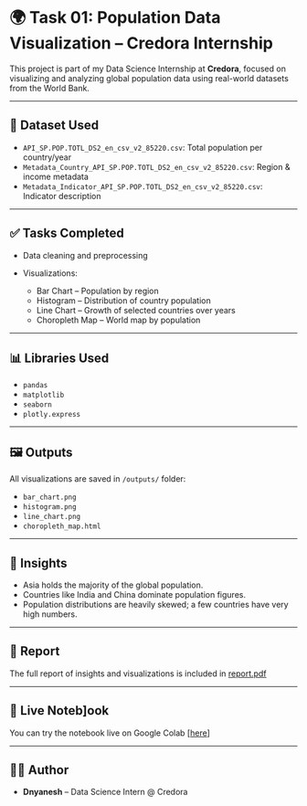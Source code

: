 # 🌍 Task 01: Population Data Visualization – Credora Internship

This project is part of my Data Science Internship at **Credora**, focused on visualizing and analyzing global population data using real-world datasets from the World Bank.

---

## 📁 Dataset Used

* `API_SP.POP.TOTL_DS2_en_csv_v2_85220.csv`: Total population per country/year
* `Metadata_Country_API_SP.POP.TOTL_DS2_en_csv_v2_85220.csv`: Region & income metadata
* `Metadata_Indicator_API_SP.POP.TOTL_DS2_en_csv_v2_85220.csv`: Indicator description

---

## ✅ Tasks Completed

* Data cleaning and preprocessing
* Visualizations:

  * Bar Chart – Population by region
  * Histogram – Distribution of country population
  * Line Chart – Growth of selected countries over years
  * Choropleth Map – World map by population

---

## 📊 Libraries Used

* `pandas`
* `matplotlib`
* `seaborn`
* `plotly.express`

---

## 🖼️ Outputs

All visualizations are saved in `/outputs/` folder:

* `bar_chart.png`
* `histogram.png`
* `line_chart.png`
* `choropleth_map.html`

---

## 🧠 Insights

* Asia holds the majority of the global population.
* Countries like India and China dominate population figures.
* Population distributions are heavily skewed; a few countries have very high numbers.

---

## 📄 Report

The full report of insights and visualizations is included in [report.pdf](https://github.com/DNYANA645/CREDORA-INTERNSHIP-TASK-1/blob/main/REPORT%20TASK1%20CREDORA%20BY%20DNYANESH.pdf)

---

## 🔗 Live Noteb]ook

You can try the notebook live on Google Colab [[here](https://colab.research.google.com/drive/137VysOXzBIAgC2pYhZhrDsHQrD9ffmiO#scrollTo=xZzY1Pd2I49V)]

---

## 👨‍💻 Author

* **Dnyanesh** – Data Science Intern @ Credora
